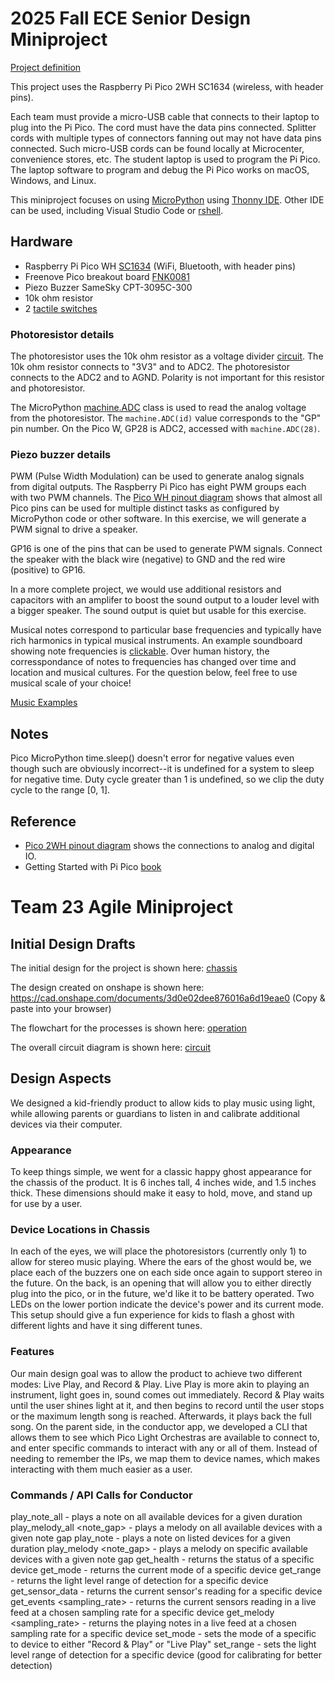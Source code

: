# 2025 Fall ECE Senior Design Miniproject

[Project definition](./Project.md)

This project uses the Raspberry Pi Pico 2WH SC1634 (wireless, with header pins).

Each team must provide a micro-USB cable that connects to their laptop to plug into the Pi Pico.
The cord must have the data pins connected.
Splitter cords with multiple types of connectors fanning out may not have data pins connected.
Such micro-USB cords can be found locally at Microcenter, convenience stores, etc.
The student laptop is used to program the Pi Pico.
The laptop software to program and debug the Pi Pico works on macOS, Windows, and Linux.

This miniproject focuses on using
[MicroPython](./doc/micropython.md)
using
[Thonny IDE](./doc/thonny.md).
Other IDE can be used, including Visual Studio Code or
[rshell](./doc/rshell.md).

## Hardware

* Raspberry Pi Pico WH [SC1634](https://pip.raspberrypi.com/categories/1088-raspberry-pi-pico-2-w) (WiFi, Bluetooth, with header pins)
* Freenove Pico breakout board [FNK0081](https://store.freenove.com/products/fnk0081)
* Piezo Buzzer SameSky CPT-3095C-300
* 10k ohm resistor
* 2 [tactile switches](hhttps://www.mouser.com/ProductDetail/E-Switch/TL59NF160Q?qs=QtyuwXswaQgJqDRR55vEFA%3D%3D)

### Photoresistor details

The photoresistor uses the 10k ohm resistor as a voltage divider
[circuit](./doc/photoresistor.md).
The 10k ohm resistor connects to "3V3" and to ADC2.
The photoresistor connects to the ADC2 and to AGND.
Polarity is not important for this resistor and photoresistor.

The MicroPython
[machine.ADC](https://docs.micropython.org/en/latest/library/machine.ADC.html)
class is used to read the analog voltage from the photoresistor.
The `machine.ADC(id)` value corresponds to the "GP" pin number.
On the Pico W, GP28 is ADC2, accessed with `machine.ADC(28)`.

### Piezo buzzer details

PWM (Pulse Width Modulation) can be used to generate analog signals from digital outputs.
The Raspberry Pi Pico has eight PWM groups each with two PWM channels.
The [Pico WH pinout diagram](https://datasheets.raspberrypi.com/picow/PicoW-A4-Pinout.pdf)
shows that almost all Pico pins can be used for multiple distinct tasks as configured by MicroPython code or other software.
In this exercise, we will generate a PWM signal to drive a speaker.

GP16 is one of the pins that can be used to generate PWM signals.
Connect the speaker with the black wire (negative) to GND and the red wire (positive) to GP16.

In a more complete project, we would use additional resistors and capacitors with an amplifer to boost the sound output to a louder level with a bigger speaker.
The sound output is quiet but usable for this exercise.

Musical notes correspond to particular base frequencies and typically have rich harmonics in typical musical instruments.
An example soundboard showing note frequencies is [clickable](https://muted.io/note-frequencies/).
Over human history, the corresspondance of notes to frequencies has changed over time and location and musical cultures.
For the question below, feel free to use musical scale of your choice!

[Music Examples](https://github.com/twisst/Music-for-Raspberry-Pi-Pico/blob/main/play.py)


## Notes

Pico MicroPython time.sleep() doesn't error for negative values even though such are obviously incorrect--it is undefined for a system to sleep for negative time.
Duty cycle greater than 1 is undefined, so we clip the duty cycle to the range [0, 1].


## Reference

* [Pico 2WH pinout diagram](https://datasheets.raspberrypi.com/picow/pico-2-w-pinout.pdf) shows the connections to analog and digital IO.
* Getting Started with Pi Pico [book](https://datasheets.raspberrypi.com/pico/getting-started-with-pico.pdf)

# Team 23 Agile Miniproject

## Initial Design Drafts
The initial design for the project is shown here: [chassis](./doc/chassis_product_design_draft.png)

The design created on onshape is shown here: https://cad.onshape.com/documents/3d0e02dee876016a6d19eae0 (Copy & paste into your browser)

The flowchart for the processes is shown here: [operation](./doc/operational_flowchart_draft.png)

The overall circuit diagram is shown here: [circuit](MiniProjectSchematic.pdf)

## Design Aspects
We designed a kid-friendly product to allow kids to play music using light, while allowing parents or guardians to listen in and calibrate additional devices via their computer. 
### Appearance
To keep things simple, we went for a classic happy ghost appearance for the chassis of the product. It is 6 inches tall, 4 inches wide, and 1.5 inches thick. These dimensions should make it easy to hold, move, and stand up for use by a user. 
### Device Locations in Chassis
In each of the eyes, we will place the photoresistors (currently only 1) to allow for stereo music playing. Where the ears of the ghost would be, we place each of the buzzers one on each side once again to support stereo in the future. On the back, is an opening that will allow you to either directly plug into the pico, or in the future, we'd like it to be battery operated. Two LEDs on the lower portion indicate the device's power and its current mode. This setup should give a fun experience for kids to flash a ghost with different lights and have it sing different tunes. 
### Features
Our main design goal was to allow the product to achieve two different modes: Live Play, and Record & Play. Live Play is more akin to playing an instrument, light goes in, sound comes out immediately. Record & Play waits until the user shines light at it, and then begins to record until the user stops or the maximum length song is reached. Afterwards, it plays back the full song. On the parent side, in the conductor app, we developed a CLI that allows them to see which Pico Light Orchestras are available to connect to, and enter specific commands to interact with any or all of them. Instead of needing to remember the IPs, we map them to device names, which makes interacting with them much easier as a user.
### Commands / API Calls for Conductor
play_note_all <freq> <duration> - plays a note on all available devices for a given duration
play_melody_all <song> <note_gap> - plays a melody on all available devices with a given note gap
play_note <targeted devices> <freq> <duration> - plays a note on listed devices for a given duration
play_melody <targeted devices> <song> <note_gap> - plays a melody on specific available devices with a given note gap
get_health <device> - returns the status of a specific device
get_mode <device> - returns the current mode of a specific device
get_range <device> - returns the light level range of detection for a specific device
get_sensor_data <device> - returns the current sensor's reading for a specific device
get_events <device> <sampling_rate> - returns the current sensors reading in a live feed at a chosen sampling rate for a specific device
get_melody <device> <sampling_rate> - returns the playing notes in a live feed at a chosen sampling rate for a specific device
set_mode <device> <mode> - sets the mode of a specific to device to either "Record & Play" or "Live Play"
set_range <device> <range> - sets the light level range of detection for a specific device (good for calibrating for better detection)
